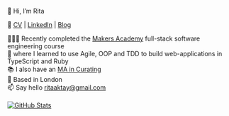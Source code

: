 👋  Hi, I’m Rita

📎  [CV](https://github.com/ritaaktay/cv/blob/main/README.md) | [LinkedIn](https://www.linkedin.com/in/rita-aktay/) | [Blog](https://medium.com/@rita.aktay)

👩🏻‍💻  Recently completed the [Makers Academy](https://makers.tech/) full-stack software engineering course\
🌱  where I learned to use Agile, OOP and TDD to build web-applications in TypeScript and Ruby\
📚  I also have an [MA in Curating](https://www.gold.ac.uk/pg/mfa-curating/?gclid=Cj0KCQiA1NebBhDDARIsAANiDD04RfEjEw2-F931n6pl9hJ9qRZJnSY4Y6l0gAvPQMgkEYLc1fd1FjoaAuW8EALw_wcB)\
📍  Based in London\
📫  Say hello [ritaaktay@gmail.com](mailto:ritaaktay@gmail.com)\
 \
[![GitHub Stats](https://github-readme-stats.vercel.app/api?username=ritaaktay&theme=dark)](https://github.com/anuraghazra/github-readme-stats)

